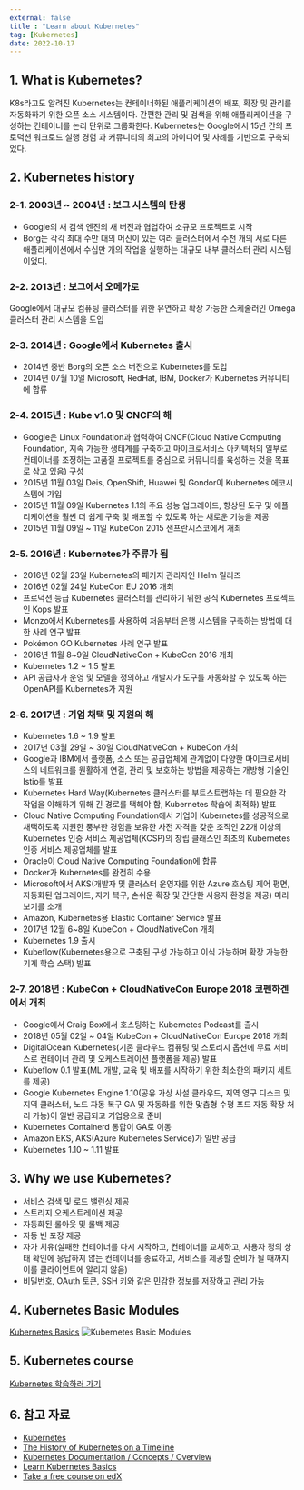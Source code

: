 ```yaml
---
external: false
title : "Learn about Kubernetes"
tag: [Kubernetes]
date: 2022-10-17
---
```


## 1. What is Kubernetes?

K8s라고도 알려진 Kubernetes는 컨테이너화된 애플리케이션의 배포, 확장 및 관리를 자동화하기 위한 오픈 소스 시스템이다.
간편한 관리 및 검색을 위해 애플리케이션을 구성하는 컨테이너를 논리 단위로 그룹화한다.
Kubernetes는 Google에서 15년 간의 프로덕션 워크로드 실행 경험 과 커뮤니티의 최고의 아이디어 및 사례를 기반으로 구축되었다.

## 2. Kubernetes history

### 2-1. 2003년 ~ 2004년 : 보그 시스템의 탄생

- Google의 새 검색 엔진의 새 버전과 협업하여 소규모 프로젝트로 시작
- Borg는 각각 최대 수만 대의 머신이 있는 여러 클러스터에서 수천 개의 서로 다른 애플리케이션에서 수십만 개의 작업을 실행하는 대규모 내부 클러스터 관리 시스템이었다.

### 2-2. 2013년 : 보그에서 오메가로

Google에서 대규모 컴퓨팅 클러스터를 위한 유연하고 확장 가능한 스케줄러인 Omega 클러스터 관리 시스템을 도입

### 2-3. 2014년 : Google에서 Kubernetes 출시

- 2014년 중반 Borg의 오픈 소스 버전으로  Kubernetes를 도입
- 2014년 07월 10일 Microsoft, RedHat, IBM, Docker가 Kubernetes 커뮤니티에 합류

### 2-4. 2015년 : Kube v1.0 및 CNCF의 해

- Google은 Linux Foundation과 협력하여 CNCF(Cloud Native Computing Foundation, 지속 가능한 생태계를 구축하고 마이크로서비스 아키텍처의 일부로 컨테이너를 조정하는 고품질 프로젝트를 중심으로 커뮤니티를 육성하는 것을 목표로 삼고 있음) 구성
- 2015년 11월 03일 Deis, OpenShift, Huawei 및 Gondor이 Kubernetes 에코시스템에 가입
- 2015년 11월 09일 Kubernetes 1.1의 주요 성능 업그레이드, 향상된 도구 및 애플리케이션을 훨씬 더 쉽게 구축 및 배포할 수 있도록 하는 새로운 기능을 제공
- 2015년 11월 09일 ~ 11일 KubeCon 2015 샌프란시스코에서 개최

### 2-5. 2016년 : Kubernetes가 주류가 됨

- 2016년 02월 23일 Kubernetes의 패키지 관리자인 Helm 릴리즈
- 2016년 02월 24일 KubeCon EU 2016 개최
- 프로덕션 등급 Kubernetes 클러스터를 관리하기 위한 공식 Kubernetes 프로젝트인 Kops 발표
- Monzo에서 Kubernetes를 사용하여 처음부터 은행 시스템을 구축하는 방법에 대한 사례 연구 발표
- Pokémon GO Kubernetes 사례 연구 발표
- 2016년 11월 8~9일 CloudNativeCon + KubeCon 2016 개최
- Kubernetes 1.2 ~ 1.5 발표
- API 공급자가 운영 및 모델을 정의하고 개발자가 도구를 자동화할 수 있도록 하는 OpenAPI를 Kubernetes가 지원

### 2-6. 2017년 : 기업 채택 및 지원의 해

- Kubernetes 1.6 ~ 1.9 발표
- 2017년 03월 29일 ~ 30일 CloudNativeCon + KubeCon 개최
- Google과 IBM에서 플랫폼, 소스 또는 공급업체에 관계없이 다양한 마이크로서비스의 네트워크를 원활하게 연결, 관리 및 보호하는 방법을 제공하는 개방형 기술인 Istio를 발표
- Kubernetes Hard Way(Kubernetes 클러스터를 부트스트랩하는 데 필요한 각 작업을 이해하기 위해 긴 경로를 택해야 함, Kubernetes 학습에 최적화) 발표
- Cloud Native Computing Foundation에서 기업이 Kubernetes를 성공적으로 채택하도록 지원한 풍부한 경험을 보유한 사전 자격을 갖춘 조직인 22개 이상의 Kubernetes 인증 서비스 제공업체(KCSP)의 창립 클래스인 최초의 Kubernetes 인증 서비스 제공업체를 발표
- Oracle이 Cloud Native Computing Foundation에 합류
- Docker가 Kubernetes를 완전히 수용
- Microsoft에서 AKS(개발자 및 클러스터 운영자를 위한 Azure 호스팅 제어 평면, 자동화된 업그레이드, 자가 복구, 손쉬운 확장 및 간단한 사용자 환경을 제공) 미리보기를 소개
- Amazon, Kubernetes용 Elastic Container Service 발표
- 2017년 12월 6~8일 KubeCon + CloudNativeCon 개최
- Kubernetes 1.9 출시
- Kubeflow(Kubernetes용으로 구축된 구성 가능하고 이식 가능하며 확장 가능한 기계 학습 스택) 발표

### 2-7. 2018년 : KubeCon + CloudNativeCon Europe 2018 코펜하겐에서 개최

- Google에서 Craig Box에서 호스팅하는 Kubernetes Podcast를 출시
- 2018년 05월 02일 ~ 04일 KubeCon + CloudNativeCon Europe 2018 개최
- DigitalOcean Kubernetes(기존 클라우드 컴퓨팅 및 스토리지 옵션에 무료 서비스로 컨테이너 관리 및 오케스트레이션 플랫폼을 제공) 발표
- Kubeflow 0.1 발표(ML 개발, 교육 및 배포를 시작하기 위한 최소한의 패키지 세트를 제공)
- Google Kubernetes Engine 1.10(공유 가상 사설 클라우드, 지역 영구 디스크 및 지역 클러스터, 노드 자동 복구 GA 및 자동화를 위한 맞춤형 수평 포드 자동 확장 처리 가능)이 일반 공급되고 기업용으로 준비
- Kubernetes Containerd 통합이 GA로 이동
- Amazon EKS, AKS(Azure Kubernetes Service)가 일반 공급
- Kubernetes 1.10 ~ 1.11 발표

## 3. Why we use Kubernetes?

- 서비스 검색 및 로드 밸런싱 제공
- 스토리지 오케스트레이션 제공
- 자동화된 롤아웃 및 롤백 제공
- 자동 빈 포장 제공
- 자가 치유(실패한 컨테이너를 다시 시작하고, 컨테이너를 교체하고, 사용자 정의 상태 확인에 응답하지 않는 컨테이너를 종료하고, 서비스를 제공할 준비가 될 때까지 이를 클라이언트에 알리지 않음)
- 비밀번호, OAuth 토큰, SSH 키와 같은 민감한 정보를 저장하고 관리 가능

## 4. Kubernetes Basic Modules

[Kubernetes Basics](https://kubernetes.io/docs/tutorials/kubernetes-basics/)
![Kubernetes Basic Modules](/images/Kubernetes_Basic_Modules.png)

## 5. Kubernetes course

[Kubernetes 학습하러 가기](https://kubernetes.io/training/)

## 6. 참고 자료

- [Kubernetes](https://kubernetes.io/)
- [The History of Kubernetes on a Timeline](https://blog.risingstack.com/the-history-of-kubernetes/)
- [Kubernetes Documentation / Concepts / Overview](https://kubernetes.io/docs/concepts/overview/)
- [Learn Kubernetes Basics](https://kubernetes.io/docs/tutorials/kubernetes-basics/)
- [Take a free course on edX](https://kubernetes.io/training/)
